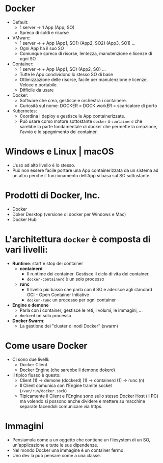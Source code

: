# Docker
* Default:
    * 1 server -> 1 App (App, SO)
    * Spreco di soldi e risorse
* VMware:
    * 1 server -> + App (App1, SO1) (App2, SO2) (App3, SO1) ...
    * Ogni App ha il suo SO
    * Comunque spreco di risorse, lentezza, manutenzione e licenze di ogni SO
* Container:
    * 1 server -> + App (App1, SO) (App2, SO) ...
    * Tutte le App condividono lo stesso SO di base
    * Ottimizzazione delle risorse, facile per manutenzione e licenze. Veloce e portabile.
    * Difficile da usare
* Docker:
    * Software che crea, gestisce e orchestra i containere.
    * Curiosità sul nome: DOCKER = DOCK workER = scaricatore di porto
* Kubernetes:
    * Coordina i deploy e gestisce le App containerizzate.
    * Può usare como motore sottostante `docker` o `containerd` che sarebbe la parte fondamentale di docker che permette la creazione, l'avvio e lo spegnimento dei container.

# Windows e Linux | macOS
  * L'uso ad alto livello è lo stesso.
  * Può non essere facile portare una App containerizzata da un sistema ad un altro perché il funzionamento dell'App si basa sul SO sottostante.

# Prodotti di Docker, Inc.
  * Docker
  * Doker Desktop (versione di docker per Windows e Mac) 
  * Docker Hub

# L'architettura `docker` è composta di vari livelli:
  * __Runtime__: start e stop dei container
    * __containerd__
      * Il runtime dei container. Gestisce il ciclo di vita dei container.
      * `docker-containerd` è un solo processo
    * __runc__
      * Il livello più basso che parla con il SO e aderisce agli standard OCI - Open Container Initiative
      * `docker-runc` un processo per ogni container
  * __Engine o demone__
    * Parla con i container, gestisce le reti, i volumi, le immagini, ...
    * `dockerd` un solo processo
  * __Docker Swarm__:
    * La gestione dei "cluster di nodi Docker" (swarm)

# Come usare Docker
* Ci sono due livelli:
  * Docker Client
  * Docker Engine (che sarebbe il demone dokerd)
* Il tipico flusso è questo:
  * Client (1) -> demone (dockerd) (1) -> containerd (1) -> runc (n) 
  * Il Client comunica con l'Engine tramite socket (`/var/run/docker.sock`)
  * Tipicamente il Client e l'Engine sono sullo stesso Docker Host (il PC) ma volendo si possono anche dividere e mettere su macchine separate facendoli comunicare via https.

# Immagini
* Pensiamola come a un oggetto che contiene un filesystem di un SO, un'applicazione e tutte le sue dipendenze.
* Nel mondo Docker una immagine è un container fermo.
* Uno dev la può pensare come a una classe.
